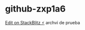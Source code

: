 # github-zxp1a6

[Edit on StackBlitz ⚡️](https://stackblitz.com/edit/github-zxp1a6)
archvi de prueba
